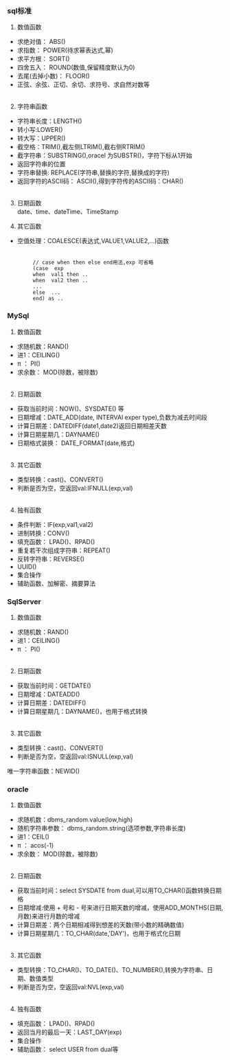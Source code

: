 ### sql标准

1. 数值函数
 - 求绝对值： ABS()</br>
 - 求指数： POWER(待求幂表达式,幂)</br>
 - 求平方根： SORT()</br>
 - 四舍五入： ROUND(数值,保留精度默认为0)
 - 去尾(去掉小数)： FLOOR()
 - 正弦、余弦、正切、余切、求符号、求自然对数等</br></br>

2. 字符串函数
  - 字符串长度：LENGTH()
  - 转小写:LOWER()
  - 转大写：UPPER()
  - 截空格：TRIM(),截左侧LTRIM(),截右侧RTRIM()
  - 截字符串：SUBSTRING(),oracel 为SUBSTR()，字符下标从1开始
  - 返回字符串的位置
  - 字符串替换: REPLACE(字符串,替换的字符,替换成的字符)
  - 返回字符的ASCII码： ASCII(),得到字符传的ASCII码：CHAR()</br></br>

3. 日期函数</br>
 date、time、dateTime、TimeStamp

4. 其它函数
 - 空值处理：COALESCE(表达式,VALUE1,VALUE2,...)函数</br></br>
 
 

            // case when then else end用法,exp 可省略
			(case  exp
			when  val1 then ..
			when  val2 then ..
			...
			else  ...
			end) as ..


### MySql

1. 数值函数
 - 求随机数：RAND()
 - 进1：CEILING()
 - π ： PI()
 - 求余数： MOD(除数，被除数)</br></br>

2. 日期函数</br>
  - 获取当前时间：NOW()、SYSDATE() 等
  - 日期增减：DATE_ADD(date, INTERVAl exper type),负数为减去时间段
  - 计算日期差：DATEDIFF(date1,date2)返回日期相差天数
  - 计算日期星期几：DAYNAME()
  - 日期格式装换： DATE_FORMAT(date,格式)</br></br>

3. 其它函数
 - 类型转换：cast()、CONVERT()
 - 判断是否为空，空返回val:IFNULL(exp,val)</br></br>

4. 独有函数 
 - 条件判断：IF(exp,val1,val2)
 - 进制转换：CONV()
 - 填充函数： LPAD()、RPAD()
 - 重复若干次组成字符串：REPEAT()
 - 反转字符串：REVERSE()
 - UUID()
 - 集合操作
 - 辅助函数、加解密、摘要算法

### SqlServer

1. 数值函数
 - 求随机数：RAND()
 - 进1：CEILING()
 - π ： PI()</br></br>

2. 日期函数</br>
 - 获取当前时间：GETDATE()
 - 日期增减：DATEADD()
 - 计算日期差：DATEDIFF()
 - 计算日期星期几：DAYNAME()，也用于格式转换</br></br>

3. 其它函数
  - 类型转换：cast()、CONVERT()
  - 判断是否为空，空返回val:ISNULL(exp,val)

唯一字符串函数：NEWID()

### oracle

1. 数值函数
 - 求随机数：dbms_random.value(low,high)
 - 随机字符串参数： dbms_random.string(选项参数,字符串长度)
 - 进1：CEIL()
 - π ： acos(-1)
 - 求余数： MOD(除数，被除数)</br></br>

2. 日期函数</br> 
 - 获取当前时间：select SYSDATE from dual,可以用TO_CHAR()函数转换日期格
 - 日期增减:使用 + 号和 - 号来进行日期天数的增减，使用ADD_MONTHS(日期,月数)来进行月数的增减
 - 计算日期差：两个日期相减得到想差的天数(带小数的精确数值)
 - 计算日期星期几：TO_CHAR(date,'DAY')，也用于格式化日期</br></br>

3. 其它函数
 - 类型转换：TO_CHAR()、TO_DATE()、TO_NUMBER(),转换为字符串、日期、数值类型
 - 判断是否为空，空返回val:NVL(exp,val)</br></br>

4. 独有函数

 - 填充函数： LPAD()、RPAD()
 - 返回当月的最后一天：LAST_DAY(exp)
 - 集合操作
 - 辅助函数： select USER from dual等
